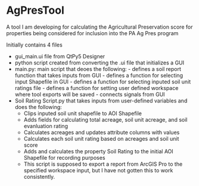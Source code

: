 # AgPresTool
A tool I am developing for calculating the Agricultural Preservation score for properties being considered for inclusion into the PA Ag Pres program

Initially contains 4 files
- gui_main.ui file from QtPy5 Designer
- python script created from converting the .ui file that initializes a GUI
- main.py: main script that deoes the following:
      - defines a soil report function that takes inputs from GUI
      - defines a function for selecting input Shapefile in GUI
      - defines a function for selecting inputed soil unit ratings file
      - defines a function for setting user defined workspace where tool exports will be saved
      - connects signals from GUI
- Soil Rating Script.py that takes inputs from user-defined variables and does the following:
     - Clips inputed soil unit shapefile to AOI Shapefile
     - Adds fields for calculating total acreage, soil unit acreage, and soil evanluation rating
     - Calculates acreages and updates attribute columns with values
     - Calculates each soil unit rating based on acreages and soil unit score
     - Adds and calculates the property Soil Rating to the initial AOI Shapefile for recording purposes
     - This script is supposed to export a report from ArcGIS Pro to the specified workspace input, but I have not gotten this to work consistently.
     
      
